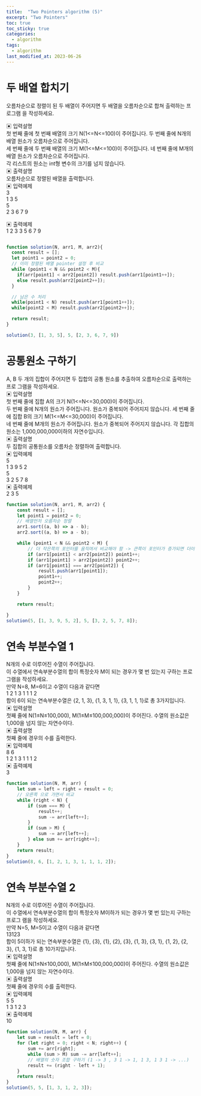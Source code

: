 ```yaml
---
title:  "Two Pointers algorithm (5)"
excerpt: "Two Pointers"
toc: true
toc_sticky: true
categories:
  - algorithm
tags:
  - algorithm
last_modified_at: 2023-06-26
---
```


# 두 배열 합치기

오름차순으로 정렬이 된 두 배열이 주어지면 두 배열을 오름차순으로 합쳐 출력하는 프로그램 을 작성하세요.  

▣ 입력설명  
첫 번째 줄에 첫 번째 배열의 크기 N(1<=N<=100)이 주어집니다. 두 번째 줄에 N개의 배열 원소가 오름차순으로 주어집니다.  
세 번째 줄에 두 번째 배열의 크기 M(1<=M<=100)이 주어집니다. 네 번째 줄에 M개의 배열 원소가 오름차순으로 주어집니다.  
각 리스트의 원소는 int형 변수의 크기를 넘지 않습니다.  
▣ 출력설명  
오름차순으로 정렬된 배열을 출력합니다.  
▣ 입력예제   
3  
1 3 5  
5  
2 3 6 7 9  

▣ 출력예제  
1 2 3 3 5 6 7 9  

```js

function solution(N, arr1, M, arr2){
  const result = [];
  let point1 = point2 = 0;
  // 이미 정렬된 배열 pointer 설정 후 비교 
  while (point1 < N && point2 < M){
    if(arr[point1] < arr2[point2]) result.push(arr1[point1++]);
    else result.push(arr2[point2++]);
  }

  // 남은 수 처리
  while(point1 < N) result.push(arr1[point1++]);
  while(point2 < M) result.push(arr2[point2++]);

  return result;
}

solution(3, [1, 3, 5], 5, [2, 3, 6, 7, 9])
```

# 공통원소 구하기

A, B 두 개의 집합이 주어지면 두 집합의 공통 원소를 추출하여 오름차순으로 출력하는 프로 그램을 작성하세요.  
▣ 입력설명  
첫 번째 줄에 집합 A의 크기 N(1<=N<=30,000)이 주어집니다.  
두 번째 줄에 N개의 원소가 주어집니다. 원소가 중복되어 주어지지 않습니다. 세 번째 줄에 집합 B의 크기 M(1<=M<=30,000)이 주어집니다.  
네 번째 줄에 M개의 원소가 주어집니다. 원소가 중복되어 주어지지 않습니다. 각 집합의 원소는 1,000,000,000이하의 자연수입니다.  
▣ 출력설명  
두 집합의 공통원소를 오름차순 정렬하여 출력합니다.  
▣ 입력예제  
5  
1 3 9 5 2  
5  
3 2 5 7 8  
▣ 출력예제  
2 3 5 
  
```js
function solution(N, arr1, M, arr2) {
    const result = [];
    let point1 = point2 = 0;
    // 배열먼저 오름차순 정렬
    arr1.sort((a, b) => a - b);
    arr2.sort((a, b) => a - b);

    while (point1 < N && point2 < M) {
        // 더 작은쪽의 포인터를 움직여서 비교해야 함 -> 큰쪽이 포인터가 증가되면 더이상 비교 불가능 (알맞는 비교 숫자가 없어서)
        if (arr1[point1] < arr2[point2]) point1++;
        if (arr1[point1] > arr2[point2]) point2++;
        if (arr1[point1] === arr2[point2]) {
            result.push(arr1[point1]);
            point1++;
            point2++;
        }
    }

    return result;

}
solution(5, [1, 3, 9, 5, 2], 5, [3, 2, 5, 7, 8]);
```

# 연속 부분수열 1

N개의 수로 이루어진 수열이 주어집니다.  
이 수열에서 연속부분수열의 합이 특정숫자 M이 되는 경우가 몇 번 있는지 구하는 프로그램을 작성하세요.  
만약 N=8, M=6이고 수열이 다음과 같다면  
1 2 1 3 1 1 1 2  
합이 6이 되는 연속부분수열은 {2, 1, 3}, {1, 3, 1, 1}, {3, 1, 1, 1}로 총 3가지입니다.  
▣ 입력설명  
첫째 줄에 N(1≤N≤100,000), M(1≤M≤100,000,000)이 주어진다. 수열의 원소값은 1,000을 넘지 않는 자연수이다.  
▣ 출력설명  
첫째 줄에 경우의 수를 출력한다.  
▣ 입력예제  
8 6  
1 2 1 3 1 1 1 2  
▣ 출력예제  
3  
  
```js
function solution(N, M, arr) {
    let sum = left = right = result = 0;
    // 오른쪽 으로 가면서 비교
    while (right < N) {
        if (sum === M) {
            result++;
            sum -= arr[left++];
        }
        if (sum > M) {
            sum -= arr[left++];
        } else sum += arr[right++];
    }
    return result;
}
solution(8, 6, [1, 2, 1, 3, 1, 1, 1, 2]);
```

# 연속 부분수열 2

N개의 수로 이루어진 수열이 주어집니다.  
이 수열에서 연속부분수열의 합이 특정숫자 M이하가 되는 경우가 몇 번 있는지 구하는 프로그 램을 작성하세요.  
만약 N=5, M=5이고 수열이 다음과 같다면  
13123  
합이 5이하가 되는 연속부분수열은 {1}, {3}, {1}, {2}, {3}, {1, 3}, {3, 1}, {1, 2}, {2, 3}, {1, 3, 1}로 총 10가지입니다.  
▣ 입력설명  
첫째 줄에 N(1≤N≤100,000), M(1≤M≤100,000,000)이 주어진다. 수열의 원소값은 1,000을 넘지 않는 자연수이다.  
▣ 출력설명  
첫째 줄에 경우의 수를 출력한다.  
▣ 입력예제  
5 5  
1 3 1 2 3  
▣ 출력예제  
10  

  
```js
function solution(N, M, arr) {
    let sum = result = left = 0;
    for (let right = 0; right < N; right++) {
        sum += arr[right];
        while (sum > M) sum -= arr[left++];
        // 배열의 숫자 조합 구하기 (1 -> 3 , 3 1 -> 1, 1 3, 1 3 1 -> ...)
        result += (right - left + 1);
    }
    return result;
}
solution(5, 5, [1, 3, 1, 2, 3]);
```